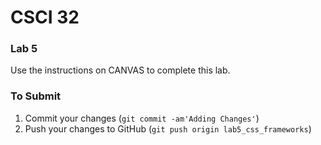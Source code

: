 # CSCI 32 #

### Lab 5 ###

Use the instructions on CANVAS to complete this lab.

### To Submit ###

1. Commit your changes (`git commit -am'Adding Changes'`)
2. Push your changes to GitHub (`git push origin lab5_css_frameworks`)
